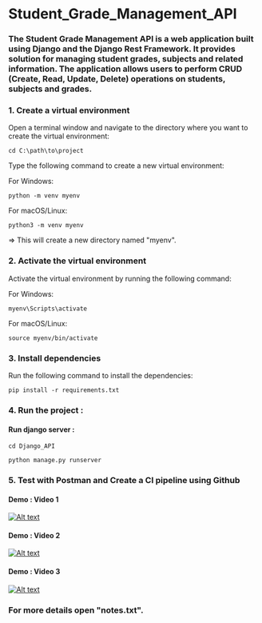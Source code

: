 # Student_Grade_Management_API

### The Student Grade Management API is a web application built using Django and the Django Rest Framework. It provides solution for managing student grades, subjects and related information. The application allows users to perform CRUD (Create, Read, Update, Delete) operations on students, subjects and grades.

### 1. Create a virtual environment
Open a terminal window and navigate to the directory where you want to create the virtual environment:
```
cd C:\path\to\project
```
Type the following command to create a new virtual environment:

For Windows:
```
python -m venv myenv
```
For macOS/Linux:
```
python3 -m venv myenv
```
=> This will create a new directory named "myenv".

### 2. Activate the virtual environment

Activate the virtual environment by running the following command:

For Windows:
```
myenv\Scripts\activate
```
For macOS/Linux:
```
source myenv/bin/activate
```
### 3. Install dependencies

Run the following command to install the dependencies:
```
pip install -r requirements.txt
```
### 4. Run the project :

####  Run django server : 
```
cd Django_API
```
```
python manage.py runserver
``` 
### 5. Test with Postman and Create a CI pipeline using Github 

#### Demo : Video 1

[![Alt text](https://github.com/WiemFd/Student_Grade_Management_REST_API/assets/128514665/3cd3d03a-01cd-479e-a2fb-50f6ee57d868)](https://mega.nz/file/3UEEgAoI#2qilq0fVa7ZXLL2rY4w4AAl9nhaqRJCwwbZrU60NKOo)

#### Demo : Video 2

[![Alt text](https://github.com/WiemFd/Student_Grade_Management_REST_API/assets/128514665/75d712b6-ce60-422e-a709-e15fcbff7462)](https://mega.nz/file/nBUADDCB#gmwUsDWAjyvx5PBs3Na3Duusl3btCIdwV-QE6NJ9D3Q)

#### Demo : Video 3

[![Alt text](https://github.com/WiemFd/Student_Grade_Management_REST_API/assets/128514665/1f22aacd-dd2a-4674-902f-7e8b4d26a1f9)](https://mega.nz/file/Pd0gnRbY#1NFMi0uoFe3gzUH4E68pnmkQbk8SStxbORH6ZkwHSyg)

### For more details open "notes.txt".


 







